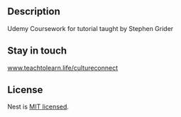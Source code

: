 ## Description

Udemy Coursework for tutorial taught by Stephen Grider 

## Stay in touch

www.teachtolearn.life/cultureconnect

## License

Nest is [MIT licensed](LICENSE).
